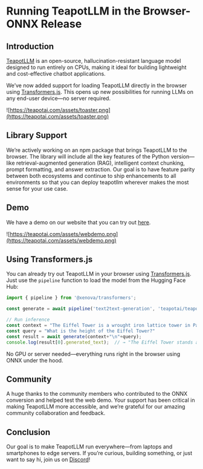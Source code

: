 # Running TeapotLLM in the Browser- ONNX Release

## Introduction

[TeapotLLM](https://huggingface.co/teapotai/teapotllm) is an open-source, hallucination-resistant language model designed to run entirely on CPUs, making it ideal for building lightweight and cost-effective chatbot applications.

We’ve now added support for loading TeapotLLM directly in the browser using [Transformers.js](https://huggingface.co/docs/transformers.js/en/index). This opens up new possibilities for running LLMs on any end-user device—no server required.

![https://teapotai.com/assets/toaster.png](https://teapotai.com/assets/toaster.png)

## Library Support

We’re actively working on an npm package that brings TeapotLLM to the browser. The library will include all the key features of the Python version—like retrieval-augmented generation (RAG), intelligent context chunking, prompt formatting, and answer extraction. Our goal is to have feature parity between both ecosystems and continue to ship enhancements to all environments so that you can deploy teapotllm wherever makes the most sense for your use case.

## Demo 
We have a demo on our website that you can try out [here](https://teapotai.com/playground).

![https://teapotai.com/assets/webdemo.png](https://teapotai.com/assets/webdemo.png)



## Using Transformers.js

You can already try out TeapotLLM in your browser using [Transformers.js](https://huggingface.co/docs/transformers.js/en/index). Just use the `pipeline` function to load the model from the Hugging Face Hub:

```js
import { pipeline } from '@xenova/transformers';

const generate = await pipeline('text2text-generation', 'teapotai/teapotllm');

// Run inference
const context = "The Eiffel Tower is a wrought iron lattice tower in Paris, France. It was designed by Gustave Eiffel and completed in 1889."
const query = "What is the height of the Eiffel Tower?"
const result = await generate(context+"\n"+query);
console.log(result[0].generated_text);  // → "The Eiffel Tower stands at a height of 330 meters."
```

No GPU or server needed—everything runs right in the browser using ONNX under the hood.

## Community

A huge thanks to the community members who contributed to the ONNX conversion and helped test the web demo. Your support has been critical in making TeapotLLM more accessible, and we’re grateful for our amazing community collaboration and feedback.

## Conclusion

Our goal is to make TeapotLLM run everywhere—from laptops and smartphones to edge servers. If you’re curious, building something, or just want to say hi, join us on [Discord](https://discord.com/invite/hPxGSn5dST)!



